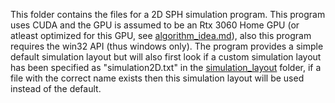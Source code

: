 This folder contains the files for a 2D SPH simulation program. This program uses CUDA and the GPU is assumed to be an Rtx 3060 Home GPU (or atleast optimized for this GPU, see [algorithm_idea.md](./algorithm_original_idea.md)), also this program requires the win32 API (thus windows only). The program provides a simple default simulation layout but will also first look if a custom simulation layout has been specified as "simulation2D.txt" in the [simulation_layout](../simulation_layout) folder, if a file with the correct name exists then this simulation layout will be used instead of the default.